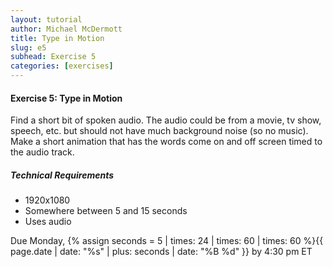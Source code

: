 ```yaml
---
layout: tutorial
author: Michael McDermott
title: Type in Motion
slug: e5
subhead: Exercise 5
categories: [exercises]
---
```

#### Exercise 5: Type in Motion
Find a short bit of spoken audio. The audio could be from a movie, tv show, speech, etc. but should not have much background noise (so no music). Make a short animation that has the words come on and off screen timed to the audio track.

##### Technical Requirements
* 1920x1080
* Somewhere between 5 and 15 seconds
* Uses audio

<span class="due">Due Monday, {% assign seconds = 5 | times: 24 | times: 60 | times: 60 %}{{ page.date | date: "%s" | plus: seconds | date: "%B %d" }} by 4:30 pm ET</span>
